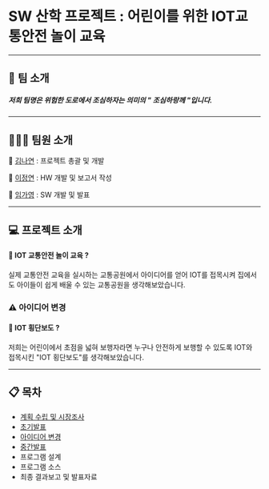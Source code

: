 # SW 산학 프로젝트 : 어린이를 위한 IOT교통안전 놀이 교육
______________________________________________________________________________________________________
## 🏢 팀 소개
##### 저희 팀명은 위험한 도로에서 조심하자는 의미의 " 조심하랑께 "입니다. 

______________________________________________________________________________________________________
## 👩‍👧‍👧 팀원 소개
👩 [김나연](https://github.com/nayeonkong) : 프로젝트 총괄 및 개발

👩 [이정연](https://github.com/jung-yeon) : HW 개발 및 보고서 작성

👩 [임가영](https://github.com/gayoung0530) : SW 개발 및 발표

______________________________________________________________________________________________________
## 💻 프로젝트 소개

#### 🚥 IOT 교통안전 놀이 교육 ? 
실제 교통안전 교육을 실시하는 교통공원에서 아이디어를 얻어 IOT를 접목시켜 집에서도 아이들이 쉽게 배울 수 있는 교통공원을 생각해보았습니다.

### ⚠️ 아이디어 변경 
#### 🚧 IOT 횡단보도 ?
저희는 어린이에서 초점을 넓혀 보행자라면 누구나 안전하게 보행할 수 있도록 IOT와 접목시킨 "IOT 횡단보도"를 생각해보았습니다.

______________________________________________________________________________________________________
## 📋 목차

* [계획 수립 및 시장조사](https://github.com/nayeonkong/SW_Project/tree/main/1.%20%EA%B3%84%ED%9A%8D%20%EC%88%98%EB%A6%BD%20%EB%B0%8F%20%EC%8B%9C%EC%9E%A5%EC%A1%B0%EC%82%AC)
* [초기발표](https://github.com/nayeonkong/SW_Project/tree/main/2.%20%EC%B4%88%EA%B8%B0%EB%B0%9C%ED%91%9C)
* [아이디어 변경](https://github.com/nayeonkong/SW_Project/tree/main/3.%20%EC%95%84%EC%9D%B4%EB%94%94%EC%96%B4%EB%B3%80%EA%B2%BD)
* [중간발표](https://github.com/nayeonkong/SW_Project/tree/main/4.%20%EC%A4%91%EA%B0%84%EB%B0%9C%ED%91%9C)
* 프로그램 설계
* 프로그램 소스
* 최종 결과보고 및 발표자료

